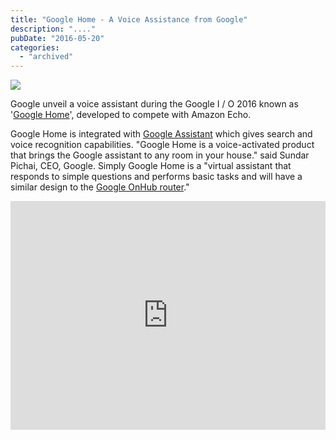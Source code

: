 ```yaml
---
title: "Google Home - A Voice Assistance from Google"
description: "...."
pubDate: "2016-05-20"
categories: 
  - "archived"
---
```


[![](/images/google-home.png)](https://2.bp.blogspot.com/-CvjU1oC4UiI/Vz76AOb0b0I/AAAAAAAAC9w/CwSenjA_wykDX-B6nB5vL53zCKkN6T7QQCLcB/s1600/google-home.png)

  

Google unveil a voice assistant during the Google I / O 2016 known as '[Google Home](https://home.google.com/)', developed to compete with Amazon Echo.

  

Google Home is integrated with [Google Assistant](https://www.blogger.com/blogger.g?blogID=1149043876990624928#editor/target=post;postID=6287605073078824962) which gives search and voice recognition capabilities. "Google Home is a voice-activated product that brings the Google assistant to any room in your house." said Sundar Pichai, CEO, Google. Simply Google Home is a "virtual assistant that responds to simple questions and performs basic tasks and will have a similar design to the [Google OnHub router](http://www.buddhilive.com/2015/09/google-onhub-wireless-router-from-google.html)."

  

<iframe allowfullscreen data-thumbnail-src="https://i.ytimg.com/vi/UHJ0uOPs4s0/0.jpg" frameborder="0" height="366" src="https://www.youtube.com/embed/UHJ0uOPs4s0?feature=player_embedded" width="100%"></iframe>
